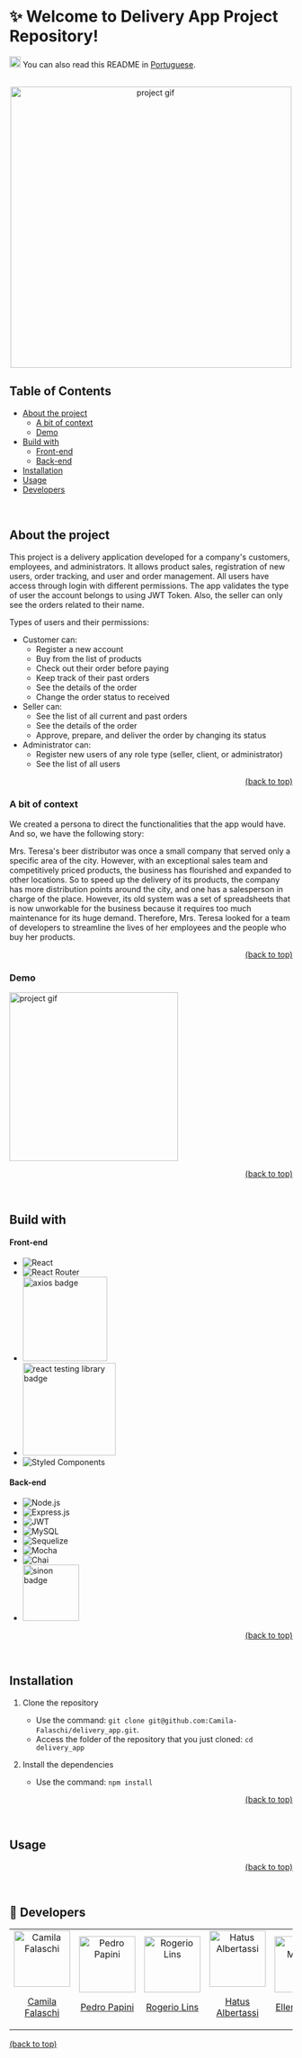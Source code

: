 # :sparkles: Welcome to Delivery App Project Repository!
<div>
  <p>
    <img src="https://user-images.githubusercontent.com/102390423/227807440-34793b38-b08b-4057-bc89-8aa7f55edeff.png" alt="translation icon" width="20">
    You can also read this README in <a href="https://github.com/Camila-Falaschi/delivery_app/blob/main/README.pt-br.md">Portuguese</a>.
  </p>
</div>


<br/>
<div align="center">
  <img src="https://user-images.githubusercontent.com/102390423/227815559-1e477dad-c5ab-444b-b326-db4adbb2e3f5.png" alt="project gif" width="500">
</div>


## Table of Contents

- [About the project](#about-the-project)
  - [A bit of context](#a-bit-of-context)
  - [Demo](#demo)
- [Build with](#build-with)
  - [Front-end](#front-end)
  - [Back-end](#back-end)
- [Installation](#installation)
- [Usage](#usage)
- [Developers](#beers-developers)


<br/>


## About the project
This project is a delivery application developed for a company's customers, employees, and administrators. It allows product sales, registration of new users, order tracking, and user and order management.
All users have access through login with different permissions. The app validates the type of user the account belongs to using JWT Token. Also, the seller can only see the orders related to their name.

Types of users and their permissions:
- Customer can:
  - Register a new account
  - Buy from the list of products
  - Check out their order before paying
  - Keep track of their past orders
  - See the details of the order
  - Change the order status to received
- Seller can:
  - See the list of all current and past orders
  - See the details of the order
  - Approve, prepare, and deliver the order by changing its status
- Administrator can:
  - Register new users of any role type (seller, client, or administrator)
  - See the list of all users

<p align="right"><a href="#sparkles-welcome-to-delivery-app-project-repository">(back to top)</a></p>


### A bit of context
We created a persona to direct the functionalities that the app would have. And so, we have the following story:

Mrs. Teresa's beer distributor was once a small company that served only a specific area of the city. However, with an exceptional sales team and competitively priced products, the business has flourished and expanded to other locations.
So to speed up the delivery of its products, the company has more distribution points around the city, and one has a salesperson in charge of the place.
However, its old system was a set of spreadsheets that is now unworkable for the business because it requires too much maintenance for its huge demand. Therefore, Mrs. Teresa looked for a team of developers to streamline the lives of her employees and the people who buy her products.

<p align="right"><a href="#sparkles-welcome-to-delivery-app-project-repository">(back to top)</a></p>


### Demo
<img src="https://user-images.githubusercontent.com/102390423/227815628-7b4ec35c-6153-4b79-8eb5-0e976c3a105b.gif" alt="project gif" width="300">
<p align="right"><a href="#sparkles-welcome-to-delivery-app-project-repository">(back to top)</a></p>


<br/>


## Build with
#### Front-end
- ![React](https://img.shields.io/badge/React-20232A?style=for-the-badge&logo=react&logoColor=61DAFB)
- ![React Router](https://img.shields.io/badge/React_Router-CA4245?style=for-the-badge&logo=react-router&logoColor=white)
- <img src="https://user-images.githubusercontent.com/102390423/227817511-e68fa9dd-fbb5-42d9-b106-a583fcc7814c.png" alt="axios badge" width="150">
- <img src="https://user-images.githubusercontent.com/102390423/227822689-3f4b1339-c886-4948-a789-924850d52286.png" alt="react testing library badge" width="165">
- ![Styled Components](https://img.shields.io/badge/styled--components-DB7093?style=for-the-badge&logo=styled-components&logoColor=white)


#### Back-end
- ![Node.js](https://img.shields.io/badge/Node.js-43853D?style=for-the-badge&logo=node.js&logoColor=white)
- ![Express.js](https://img.shields.io/badge/Express.js-404D59?style=for-the-badge)
- ![JWT](https://img.shields.io/badge/JWT-black?style=for-the-badge&logo=JSON%20web%20tokens)
- ![MySQL](https://img.shields.io/badge/MySQL-005C84?style=for-the-badge&logo=mysql&logoColor=white)
- ![Sequelize](https://img.shields.io/badge/Sequelize-52B0E7?style=for-the-badge&logo=Sequelize&logoColor=white)
- ![Mocha](https://img.shields.io/badge/Mocha-8D6748?style=for-the-badge&logo=Mocha&logoColor=white)
- ![Chai](https://img.shields.io/badge/chai-A30701?style=for-the-badge&logo=chai&logoColor=white)
- <img src="https://user-images.githubusercontent.com/102390423/227820045-f40c51e7-31fb-42c5-8022-0463851ee613.png" alt="sinon badge" width="100">

<p align="right"><a href="#sparkles-welcome-to-delivery-app-project-repository">(back to top)</a></p>


<br/>


## Installation
1. Clone the repository
   - Use the command: `git clone git@github.com:Camila-Falaschi/delivery_app.git`.
   - Access the folder of the repository that you just cloned: `cd delivery_app`

2. Install the dependencies
   - Use the command: `npm install`
<p align="right"><a href="#sparkles-welcome-to-delivery-app-project-repository">(back to top)</a></p>


<br/>


## Usage
<p align="right"><a href="#sparkles-welcome-to-delivery-app-project-repository">(back to top)</a></p>


<br/>


## :beers: Developers
<table>
  <tr>
    <td align="center">
      <a href="https://github.com/Camila-Falaschi">
        <img src="https://avatars.githubusercontent.com/u/102390423?v=4" width="100px" alt="Camila Falaschi"/>
        <p>Camila Falaschi</p>
      </a>
    </td>
    <td align="center">
      <a href="https://github.com/PedroPA94">
        <img src="https://avatars.githubusercontent.com/u/75266925?v=4" width="100px" alt="Pedro Papini"/>
        <p>Pedro Papini</p>
      </a>
    </td>
    <td align="center">
      <a href="https://github.com/rogelins">
        <img src="https://avatars.githubusercontent.com/u/102386171?v=4" width="100px" alt="Rogerio Lins"/>
        <p>Rogerio Lins</p>
      </a>
    </td>
    <td align="center">
      <a href="https://github.com/albertassihatus">
        <img src="https://avatars.githubusercontent.com/u/78430305?v=4" width="100px" alt="Hatus Albertassi"/>
        <p>Hatus Albertassi</p>
      </a>
    </td>
    <td align="center">
      <a href="https://github.com/ellenmelody">
        <img src="https://avatars.githubusercontent.com/u/98178604?v=4" width="100px" alt="Ellen Melody"/>
        <p>Ellen Melody</p>
      </a>
    </td>
    <td align="center">
      <a href="https://github.com/trybe-tech-ops">
        <img src="https://avatars.githubusercontent.com/u/82593112?v=4" width="100px" alt="Trybe"/>
        <p>Trybe</p>
      </a>
    </td>
  </tr>
</table>
<a href="#sparkles-welcome-to-delivery-app-project-repository">(back to top)</a>
